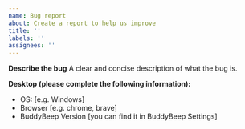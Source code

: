 ```yaml
---
name: Bug report
about: Create a report to help us improve
title: ''
labels: ''
assignees: ''
---
```


**Describe the bug**
A clear and concise description of what the bug is.

**Desktop (please complete the following information):**

- OS: [e.g. Windows]
- Browser [e.g. chrome, brave]
- BuddyBeep Version [you can find it in BuddyBeep Settings]
